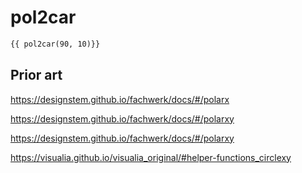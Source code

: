 # pol2car

```md
{{ pol2car(90, 10)}}
```

## Prior art

https://designstem.github.io/fachwerk/docs/#/polarx

https://designstem.github.io/fachwerk/docs/#/polarxy

https://designstem.github.io/fachwerk/docs/#/polarxy

https://visualia.github.io/visualia_original/#helper-functions_circlexy
